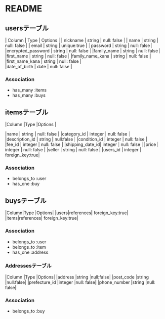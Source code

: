 
# README

## usersテーブル
| Column                 | Type   | Options     |
| nickname               | string | null: false |
| name                   | string | null: false |
| email                  | string | unique:true |
| password               | string | null: false |
|encrypted_password      | string | null: false |
|family_name             | string | null: false |
|first_name              | string | null: false | 
|family_name_kana        | string | null: false |
|first_name_kana         | string | null: false |    
|date_of_birth           | date   | null: false | 

### Association
- has_many :items
- has_many :buys



## itemsテーブル

|Column          |Type     |Options     |

|name            | string  | null: false |
|category_id     | integer  | null: false |
|description_id  | string  | null:false  |
|condition_id    | integer  | null: false |
|fee_id          | integer | null: false |
|shipping_date_id| integer  | null: false |
|price        | integer | null: false |
|seller       | string  | null: false |
|users_id     | integer | foreign_key:true|


### Association
- belongs_to :user
- has_one    :buy

## buysテーブル

|Column|Type        |Options|
|users|references| foreign_key:true|
|items|references| foreign_key:true|


### Association
- belongs_to  :user
- belongs_to  :item
- has_one     :address



### Addressesテーブル
|Column         |Type   |Options|
|address        |string |null:false|
|post_code      |string |null:false|
|prefecture_id  |integer |null: false|
|phone_number   |string |null: false|




### Association
- belongs_to  :buy


